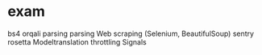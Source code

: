 # exam

bs4 orqali parsing
parsing
Web scraping (Selenium, BeautifulSoup)
sentry
rosetta
Modeltranslation
throttling
Signals

